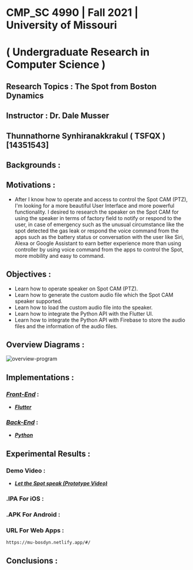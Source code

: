 # CMP_SC 4990 | Fall 2021 | University of Missouri
# ( Undergraduate Research in Computer Science ) 
## Research Topics : The Spot from Boston Dynamics 
## Instructor : Dr. Dale Musser
## Thunnathorne Synhiranakkrakul ( TSFQX ) [14351543]


## Backgrounds :


## Motivations :
- After I know how to operate and access to control the Spot CAM (PTZ), I'm looking for a more beautiful User Interface and more powerful functionality. I desired to research the speaker on the Spot CAM for using the speaker in terms of factory field to notify or respond to the user, in case of emergency such as the unusual circumstance like the spot detected the gas leak or respond the voice command from the apps such as the battery status or conversation with the user like Siri, Alexa or Google Assistant to earn better experience more than using controller by using voice command from the apps to control the Spot, more mobility and easy to command.

## Objectives :
- Learn how to operate speaker on Spot CAM (PTZ).
- Learn how to generate the custom audio file which the Spot CAM speaker supported.
- Learn how to load the custom audio file into the speaker.
- Learn how to integrate the Python API with the Flutter UI.
- Learn how to integrate the Python API with Firebase to store the audio files and the information of the audio files.

## Overview Diagrams :
![overview-program](https://user-images.githubusercontent.com/49804761/136140542-8858dda1-95af-4993-92bd-c0e20c9d3d43.png)

## Implementations :
### [***Front-End***](/Front-end/) :
- [***Flutter***](/Front-end/Flutter/)
### [***Back-End***](/Back-end/) :
- [***Python***](https://github.com/atomo15/tsfqx-cmp_sc4990Fall21/tree/master/Back-end/PYTHON_API)

## Experimental Results :
### Demo Video :
- [***Let the Spot speak (Prototype Video)***](https://www.linkedin.com/posts/thunnathorne-synhiranakkrakul_let-the-spot-speak-whatever-you-want-this-ugcPost-6841222080848048128-tjl1)
### .IPA For iOS :
### .APK For Android :
### URL For Web Apps :
` https://mu-bosdyn.netlify.app/#/ `

## Conclusions :
